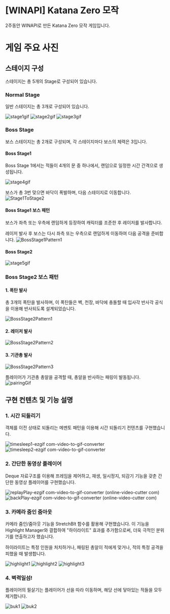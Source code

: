 # [WINAPI] Katana Zero 모작
2주동안 WINAPI로 만든 Katana Zero 모작 게임입니다.

# 게임 주요 사진
## 스테이지 구성
스테이지는 총 5개의 Stage로 구성되어 있습니다.

### Normal Stage 
일반 스테이지는 총 3개로 구성되어 있습니다.

![stage1gif](https://github.com/user-attachments/assets/24af90bf-78e5-4a5f-a10e-561a5405509d) 
![stage2gif](https://github.com/user-attachments/assets/f6f5b33d-0be3-4f34-bc00-f34f12da8a61) 
![stage3gif](https://github.com/user-attachments/assets/6feb7e01-1df0-41d2-b284-c42c58779067)

### Boss Stage
보스 스테이지는 총 2개로 구성되며, 각 스테이지마다 보스의 체력은 3입니다.

#### Boss Stage1
Boss Stage 1에서는 적들이 4개의 문 중 하나에서, 랜덤으로 일정한 시간 간격으로 생성됩니다.

![stage4gif](https://github.com/user-attachments/assets/3beae129-3f16-479b-9200-9cb043f64743)

보스가 총 3번 맞으면 바닥이 폭발하며, 다음 스테이지로 이동합니다.
![Stage1ToStage2](https://github.com/user-attachments/assets/cd563b8f-ed5d-4cd6-8eea-1a2eca769851)

#### Boss Stage1 보스 패턴
보스가 좌측 또는 우측에 랜덤하게 등장하여 캐릭터를 조준한 후 레이저를 발사합니다. 

레이저 발사 후 보스는 다시 좌측 또는 우측으로 랜덤하게 이동하여 다음 공격을 준비합니다.
![BossStage1Pattern1](https://github.com/user-attachments/assets/95857d29-a977-4191-b4ad-c00eeada3b43)

#### Boss Stage2
![stage5gif](https://github.com/user-attachments/assets/4a6227ef-26c2-497d-88ee-4c9c8566e0af)

### Boss Stage2 보스 패턴
#### 1. 폭탄 발사
총 3개의 폭탄을 발사하며, 이 폭탄들은 벽, 천장, 바닥에 충돌할 때 입사각 반사각 공식을 이용해 반사되도록 설계되었습니다.

![BossStage2Pattern1](https://github.com/user-attachments/assets/40626d41-f381-4a42-b83e-83969c87f04e)

#### 2. 레이저 발사
![BossStage2Pattern2](https://github.com/user-attachments/assets/2bfd4488-4bce-406c-9698-81cfbbada552)

#### 3. 기관총 발사
![BossStage2Pattern3](https://github.com/user-attachments/assets/b80a2dd4-152f-45f3-a9ba-a874f5e766b2)

플레이어가 기관총 총알을 공격할 때, 총알을 반사하는 패링이 발동됩니다.
![pairingGif](https://github.com/user-attachments/assets/d5789589-bc7d-4f8f-9bb8-a31fcbd7de0e)

## 구현 컨텐츠 및 기능 설명
### 1. 시간 되돌리기
객체를 이전 상태로 되돌리는 메멘토 패턴을 이용해 시간 되돌리기 컨텐츠를 구현했습니다.

![timesleep1-ezgif com-video-to-gif-converter](https://github.com/user-attachments/assets/571fe536-851d-44ad-a502-11e5b81ecef9)
![timesleep2-ezgif com-video-to-gif-converter](https://github.com/user-attachments/assets/7d0f720e-561b-4d74-88b7-17714f354eaf)

### 2. 간단한 동영상 플레이어
Deque 자료구조를 이용해 프레임을 제어하고, 재생, 일시정지, 되감기 기능을 갖춘 간단한 동영상 플레이어를 구현했습니다.

![replayPlay-ezgif com-video-to-gif-converter (online-video-cutter com)](https://github.com/user-attachments/assets/7debf1cc-ae56-4947-86ba-5b0a1deaade3)
![backPlay-ezgif com-video-to-gif-converter (online-video-cutter com)](https://github.com/user-attachments/assets/40532201-315e-454f-93e0-b55649e65e0c)

### 3. 카메라 줌인 줌아웃
카메라 줌인/줌아웃 기능을 StretchBlt 함수를 활용해 구현했습니다. 
이 기능을 Highlight Manager와 결합하여 "하이라이트" 효과를 추가함으로써, 더욱 극적인 분위기를 연출하고자 했습니다.

하이라이트는 특정 인원을 처치하거나, 패링된 총알이 적에게 맞거나, 적의 특정 공격을 피했을 때 발생합니다.

![highlight1](https://github.com/user-attachments/assets/cd98c1ce-9fb7-4461-a1aa-0e510120b30b)
![highlight2](https://github.com/user-attachments/assets/fe0af3c5-311d-4d36-a91e-e8ba92e121f8)
![highlight3](https://github.com/user-attachments/assets/0d730a09-1cb9-40d9-8a02-6f1b047cafdb)

### 4. 벽력일섬!
플레이어의 필살기는 플레이어가 선을 따라 이동하며, 해당 선에 닿아있는 적들을 모두 제거합니다.

![buk1](https://github.com/user-attachments/assets/b90c604f-12d5-4a93-886d-4c47e8f70ff5)
![buk2](https://github.com/user-attachments/assets/a91741b1-4446-48f3-b4d0-a4611333a310)

